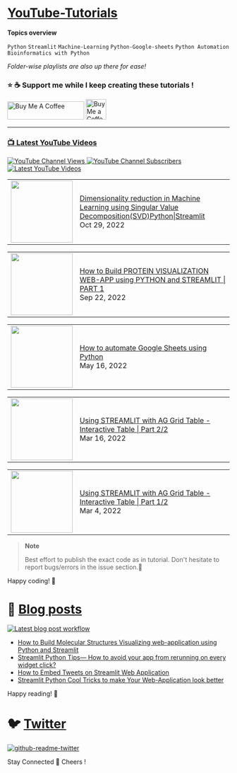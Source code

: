 # [YouTube-Tutorials](https://www.youtube.com/c/Avra_b) 
**Topics overview**  

`Python` `Streamlit` `Machine-Learning` `Python-Google-sheets` `Python Automation` `Bioinformatics with Python`

_Folder-wise playlists are also up there for ease!_

### ⭐ ☕️ Support me while I keep creating these tutorials !  
<a href="https://www.buymeacoffee.com/AvraCodes" target="_blank"><img src="https://cdn.buymeacoffee.com/buttons/default-orange.png" alt="Buy Me A Coffee" height="41" width="174"></a>
<a href='https://ko-fi.com/avrabyt' target='_blank'><img height='35' style='border:0px;height:46px;' src='https://az743702.vo.msecnd.net/cdn/kofi3.png?v=0' border='0' alt='Buy Me a Coffee at ko-fi.com' />

-------------



### 📺 Latest YouTube Videos
![YouTube Channel Views](https://img.shields.io/youtube/channel/views/UCDMP6ATYKNXMvn2ok1gfM7Q?style=plastic)
![YouTube Channel Subscribers](https://img.shields.io/youtube/channel/subscribers/UCDMP6ATYKNXMvn2ok1gfM7Q?style=plastic)
[![Latest YouTube Videos](https://github.com/avrabyt/YouTube-Tutorials/actions/workflows/Youtube-workflow.yml/badge.svg)](https://github.com/avrabyt/YouTube-Tutorials/actions/workflows/Youtube-workflow.yml)


<!-- YOUTUBE:START --><table><tr><td><a href="https://www.youtube.com/watch?v=J2jBTFovWH8"><img width="140px" src="https://i.ytimg.com/vi/J2jBTFovWH8/mqdefault.jpg"></a></td>
<td><a href="https://www.youtube.com/watch?v=J2jBTFovWH8">Dimensionality reduction in Machine Learning using Singular Value Decomposition&lpar;SVD&rpar;Python|Streamlit</a><br/>Oct 29, 2022</td></tr></table>
<table><tr><td><a href="https://www.youtube.com/watch?v=jUh923Z4fuk"><img width="140px" src="https://i.ytimg.com/vi/jUh923Z4fuk/mqdefault.jpg"></a></td>
<td><a href="https://www.youtube.com/watch?v=jUh923Z4fuk">How to Build PROTEIN VISUALIZATION WEB-APP using PYTHON and STREAMLIT | PART 1</a><br/>Sep 22, 2022</td></tr></table>
<table><tr><td><a href="https://www.youtube.com/watch?v=ZVfzDOWiOQ0"><img width="140px" src="https://i.ytimg.com/vi/ZVfzDOWiOQ0/mqdefault.jpg"></a></td>
<td><a href="https://www.youtube.com/watch?v=ZVfzDOWiOQ0">How to automate Google Sheets using Python</a><br/>May 16, 2022</td></tr></table>
<table><tr><td><a href="https://www.youtube.com/watch?v=Zs9-8trPadU"><img width="140px" src="https://i.ytimg.com/vi/Zs9-8trPadU/mqdefault.jpg"></a></td>
<td><a href="https://www.youtube.com/watch?v=Zs9-8trPadU">Using STREAMLIT with AG Grid Table - Interactive Table | Part 2/2</a><br/>Mar 16, 2022</td></tr></table>
<table><tr><td><a href="https://www.youtube.com/watch?v=F54ELJwspos"><img width="140px" src="https://i.ytimg.com/vi/F54ELJwspos/mqdefault.jpg"></a></td>
<td><a href="https://www.youtube.com/watch?v=F54ELJwspos">Using STREAMLIT with AG Grid Table - Interactive Table | Part 1/2</a><br/>Mar 4, 2022</td></tr></table>
<!-- YOUTUBE:END -->



> **Note**
>
> Best effort to publish the exact code as in tutorial. Don't hesitate to report bugs/errors in the issue section.🎈



Happy coding! 🥳

# 📑 [Blog posts](https://medium.com/@avra42)
[![Latest blog post workflow](https://github.com/avrabyt/YouTube-Tutorials/actions/workflows/blog-post-workflow.yml/badge.svg?branch=main)](https://github.com/avrabyt/YouTube-Tutorials/actions/workflows/blog-post-workflow.yml)

<!-- BLOG-POST-LIST:START -->
- [How to Build Molecular Structures Visualizing web-application using Python and Streamlit](https://medium.com/@avra42/how-to-build-molecular-structures-visualizing-web-application-using-python-and-streamlit-5ec9da86550c?source=rss-bf79cad6afa1------2)
- [Streamlit Python Tips— How to avoid your app from rerunning on every widget click?](https://blog.devgenius.io/streamlit-python-tips-how-to-avoid-your-app-from-rerunning-on-every-widget-click-cae99c5189eb?source=rss-bf79cad6afa1------2)
- [How to Embed Tweets on Streamlit Web Application](https://medium.com/@avra42/how-to-embed-tweets-on-streamlit-web-application-247c01fdf767?source=rss-bf79cad6afa1------2)
- [Streamlit Python Cool Tricks to make Your Web-Application look better](https://medium.com/@avra42/streamlit-python-cool-tricks-to-make-your-web-application-look-better-8abfc3763a5b?source=rss-bf79cad6afa1------2)
<!-- BLOG-POST-LIST:END -->

Happy reading! 🥳

# 🐦 [Twitter](https://twitter.com/home)
[![github-readme-twitter](https://github-readme-twitter.gazf.vercel.app/api?id=Avra_b&layout=wide)](https://twitter.com/Avra_b)

Stay Connected 🤗
Cheers ! 
